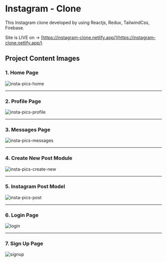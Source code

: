 # Instagram - Clone

This Instagram clone developed by using Reactjs, Redux, TailwindCss, Firebase.

Site is LIVE on -> [https://instagram-clone.netlify.app/](https://instagram-clone.netlify.app/)

## Project Content Images

### 1. Home Page

![insta-pics-home](https://github.com/Charyyev17/instagram-clone/assets/66562485/a812d171-5fb9-402e-825d-1fe090826c5f)

-----------------------------------------------------------------------------------------------------------------------------

### 2. Profile Page

![insta-pics-profile](https://github.com/Charyyev17/instagram-clone/assets/66562485/f886d1ef-eeeb-4303-9da8-956ee0fd7d7b)

-----------------------------------------------------------------------------------------------------------------------------

### 3. Messages Page

![insta-pics-messages](https://github.com/Charyyev17/instagram-clone/assets/66562485/8849d1ad-5a00-4b86-92eb-d38a5a0720df)

-----------------------------------------------------------------------------------------------------------------------------

### 4. Create New Post Module

![insta-pics-create-new](https://github.com/Charyyev17/instagram-clone/assets/66562485/4675e259-6989-45bc-aa77-262c57787aa6)

-----------------------------------------------------------------------------------------------------------------------------

### 5. Instagram Post Model

![insta-pics-post](https://github.com/Charyyev17/instagram-clone/assets/66562485/db116183-bd80-4a4b-9a71-4ec3947e0e6a)

-----------------------------------------------------------------------------------------------------------------------------

### 6. Login Page

![login](https://github.com/Charyyev17/instagram-clone/assets/66562485/0c3c108b-0b0a-443a-a57f-486e42046daa)

-----------------------------------------------------------------------------------------------------------------------------

### 7. Sign Up Page

![signup](https://github.com/Charyyev17/instagram-clone/assets/66562485/a628ccea-be03-4ec6-9c6f-cf523ccd114a)